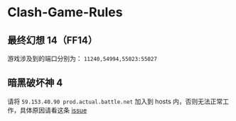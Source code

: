 # Clash-Game-Rules
## 最终幻想 14（FF14）
游戏涉及到的端口分别为：
``11240,54994,55023:55027``
## 暗黑破坏神 4
请将 ``59.153.40.90 prod.actual.battle.net`` 加入到 hosts 内，否则无法正常工作，具体原因请看这条 [issue](https://github.com/netchx/netch/issues/1048)
